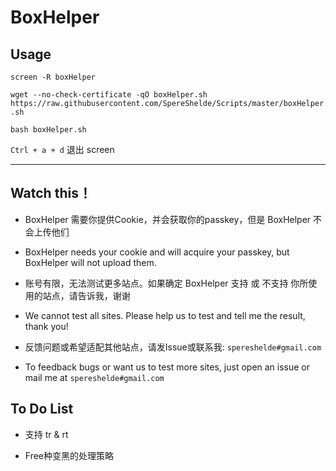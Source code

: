 # BoxHelper

## Usage

`screen -R boxHelper`

`wget --no-check-certificate -qO boxHelper.sh https://raw.githubusercontent.com/SpereShelde/Scripts/master/boxHelper.sh`

`bash boxHelper.sh`

`Ctrl + a + d` 退出 screen

---

## Watch this！ 

- BoxHelper 需要你提供Cookie，并会获取你的passkey，但是 BoxHelper 不会上传他们

- BoxHelper needs your cookie and will acquire your passkey, but BoxHelper will not upload them.

- 账号有限，无法测试更多站点。如果确定 BoxHelper 支持 或 不支持 你所使用的站点，请告诉我，谢谢

- We cannot test all sites. Please help us to test and tell me the result, thank you!

- 反馈问题或希望适配其他站点，请发Issue或联系我: `spereshelde#gmail.com`

- To feedback bugs or want us to test more sites, just open an issue or mail me at `spereshelde#gmail.com`

## To Do List

- 支持 tr & rt

- Free种变黑的处理策略
